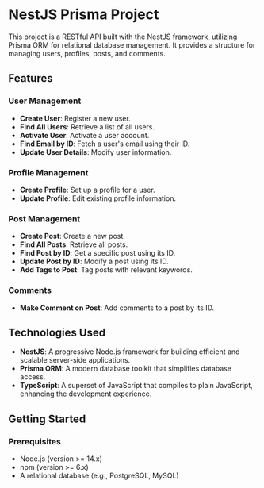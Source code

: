 # NestJS Prisma Project

This project is a RESTful API built with the NestJS framework, utilizing Prisma ORM for relational database management. It provides a structure for managing users, profiles, posts, and comments.

## Features

### User Management
- **Create User**: Register a new user.
- **Find All Users**: Retrieve a list of all users.
- **Activate User**: Activate a user account.
- **Find Email by ID**: Fetch a user's email using their ID.
- **Update User Details**: Modify user information.

### Profile Management
- **Create Profile**: Set up a profile for a user.
- **Update Profile**: Edit existing profile information.

### Post Management
- **Create Post**: Create a new post.
- **Find All Posts**: Retrieve all posts.
- **Find Post by ID**: Get a specific post using its ID.
- **Update Post by ID**: Modify a post using its ID.
- **Add Tags to Post**: Tag posts with relevant keywords.

### Comments
- **Make Comment on Post**: Add comments to a post by its ID.

## Technologies Used
- **NestJS**: A progressive Node.js framework for building efficient and scalable server-side applications.
- **Prisma ORM**: A modern database toolkit that simplifies database access.
- **TypeScript**: A superset of JavaScript that compiles to plain JavaScript, enhancing the development experience.

## Getting Started

### Prerequisites
- Node.js (version >= 14.x)
- npm (version >= 6.x)
- A relational database (e.g., PostgreSQL, MySQL)
